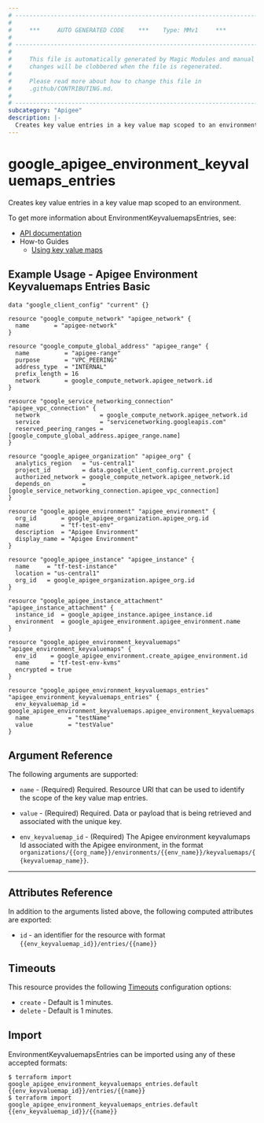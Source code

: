 ```yaml
---
# ----------------------------------------------------------------------------
#
#     ***     AUTO GENERATED CODE    ***    Type: MMv1     ***
#
# ----------------------------------------------------------------------------
#
#     This file is automatically generated by Magic Modules and manual
#     changes will be clobbered when the file is regenerated.
#
#     Please read more about how to change this file in
#     .github/CONTRIBUTING.md.
#
# ----------------------------------------------------------------------------
subcategory: "Apigee"
description: |-
  Creates key value entries in a key value map scoped to an environment.
---
```


# google\_apigee\_environment\_keyvaluemaps\_entries

Creates key value entries in a key value map scoped to an environment.


To get more information about EnvironmentKeyvaluemapsEntries, see:

* [API documentation](https://cloud.google.com/apigee/docs/reference/apis/apigee/rest/v1/organizations.keyvaluemaps.entries/create)
* How-to Guides
    * [Using key value maps](https://cloud.google.com/apigee/docs/api-platform/cache/key-value-maps)

## Example Usage - Apigee Environment Keyvaluemaps Entries Basic


```hcl
data "google_client_config" "current" {}

resource "google_compute_network" "apigee_network" {
  name       = "apigee-network"
}

resource "google_compute_global_address" "apigee_range" {
  name          = "apigee-range"
  purpose       = "VPC_PEERING"
  address_type  = "INTERNAL"
  prefix_length = 16
  network       = google_compute_network.apigee_network.id
}

resource "google_service_networking_connection" "apigee_vpc_connection" {
  network                 = google_compute_network.apigee_network.id
  service                 = "servicenetworking.googleapis.com"
  reserved_peering_ranges = [google_compute_global_address.apigee_range.name]
}

resource "google_apigee_organization" "apigee_org" {
  analytics_region   = "us-central1"
  project_id         = data.google_client_config.current.project
  authorized_network = google_compute_network.apigee_network.id
  depends_on         = [google_service_networking_connection.apigee_vpc_connection]
}

resource "google_apigee_environment" "apigee_environment" {
  org_id       = google_apigee_organization.apigee_org.id
  name         = "tf-test-env"
  description  = "Apigee Environment"
  display_name = "Apigee Environment"
}

resource "google_apigee_instance" "apigee_instance" {
  name     = "tf-test-instance"
  location = "us-central1"
  org_id   = google_apigee_organization.apigee_org.id
}

resource "google_apigee_instance_attachment" "apigee_instance_attachment" {
  instance_id  = google_apigee_instance.apigee_instance.id
  environment  = google_apigee_environment.apigee_environment.name
}

resource "google_apigee_environment_keyvaluemaps" "apigee_environment_keyvaluemaps" {
  env_id    = google_apigee_environment.create_apigee_environment.id
  name      = "tf-test-env-kvms"
  encrypted = true
}

resource "google_apigee_environment_keyvaluemaps_entries" "apigee_environment_keyvaluemaps_entries" {
  env_keyvaluemap_id = google_apigee_environment_keyvaluemaps.apigee_environment_keyvaluemaps.id
  name           = "testName"
  value          = "testValue"
}
```

## Argument Reference

The following arguments are supported:


* `name` -
  (Required)
  Required. Resource URI that can be used to identify the scope of the key value map entries.

* `value` -
  (Required)
  Required. Data or payload that is being retrieved and associated with the unique key.

* `env_keyvaluemap_id` -
  (Required)
  The Apigee environment keyvalumaps Id associated with the Apigee environment,
  in the format `organizations/{{org_name}}/environments/{{env_name}}/keyvaluemaps/{{keyvaluemap_name}}`.


- - -



## Attributes Reference

In addition to the arguments listed above, the following computed attributes are exported:

* `id` - an identifier for the resource with format `{{env_keyvaluemap_id}}/entries/{{name}}`


## Timeouts

This resource provides the following
[Timeouts](https://developer.hashicorp.com/terraform/plugin/sdkv2/resources/retries-and-customizable-timeouts) configuration options:

- `create` - Default is 1 minutes.
- `delete` - Default is 1 minutes.

## Import


EnvironmentKeyvaluemapsEntries can be imported using any of these accepted formats:

```
$ terraform import google_apigee_environment_keyvaluemaps_entries.default {{env_keyvaluemap_id}}/entries/{{name}}
$ terraform import google_apigee_environment_keyvaluemaps_entries.default {{env_keyvaluemap_id}}/{{name}}
```
